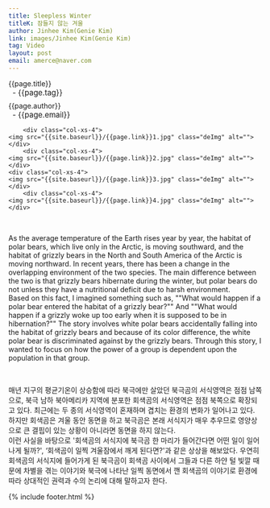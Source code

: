 ```yaml
---
title: Sleepless Winter
titleK: 잠들지 않는 겨울
author: Jinhee Kim(Genie Kim)
link: images/Jinhee Kim(Genie Kim)
tag: Video
layout: post
email: amerce@naver.com
---	
```


<div class="container">

<div class="deDep">
{{page.title}}<br>
<p style="font-size:15px; margin:0px; padding:0px 0px 0px 8px; margin:0px 0px 8px 0px;">- {{page.tag}}</p>
{{page.author}}<br>
<p style="font-size:15px; margin:0px; padding:0px 0px 0px 8px;">- {{page.email}}</p>
</div>


<div class="row" class="imgcolor">
	
		<div class="col-xs-4">
	<img src="{{site.baseurl}}/{{page.link}}1.jpg" class="deImg" alt=""></div>
		<div class="col-xs-4">
	<img src="{{site.baseurl}}/{{page.link}}2.jpg" class="deImg" alt=""></div>
	<div class="col-xs-4">
	<img src="{{site.baseurl}}/{{page.link}}3.jpg" class="deImg" alt=""></div>
		<div class="col-xs-4">
	<img src="{{site.baseurl}}/{{page.link}}4.jpg" class="deImg" alt=""></div>
	
</div>
<br>

<div class="det lato">



As the average temperature of the Earth rises year by year, the habitat of polar bears, which live only in the Arctic, is moving southward, and the habitat of grizzly bears in the North and South America of the Arctic is moving northward. In recent years, there has been a change in the overlapping environment of the two species. The main difference between the two is that grizzly bears hibernate during the winter, but polar bears do not unless they have a nutritional deficit due to harsh environment.
<br>
Based on this fact, I imagined something such as, ""What would happen if a polar bear entered the habitat of a grizzly bear?"" And ""What would happen if a grizzly woke up too early when it is supposed to be in hibernation?"" The story involves white polar bears accidentally falling into the habitat of grizzly bears and because of its color difference, the white polar bear is discriminated against by the grizzly bears. Through this story, I wanted to focus on  how the power of a group is dependent upon the population in that group.



</div>

<br>

<div class="noto">

매년 지구의 평균기온이 상승함에 따라 북극에만 살았던 북극곰의 서식영역은 점점 남쪽으로, 북극 남하 북아메리카 지역에 분포한 회색곰의 서식영역은 점점 북쪽으로 확장되고 있다. 최근에는 두 종의 서식영역이 혼재하며 겹치는 환경의 변화가 일어나고 있다. 하지만 회색곰은 겨울 동안 동면을 하고 북극곰은 본래 서식지가 매우 추우므로 영양상으로 큰 결핍이 있는 상황이 아니라면 동면을 하지 않는다.
<br>
이런 사실을 바탕으로 '회색곰의 서식지에 북극곰 한 마리가 들어간다면 어떤 일이 일어나게 될까?', ‘회색곰이 일찍 겨울잠에서 깨게 된다면?'과 같은 상상을 해보았다. 우연히 회색곰의 서식지에 들어가게 된 북극곰이 회색곰 사이에서 그들과 다른 하얀 털 빛깔 때문에 차별을 겪는 이야기와 북극에 나타난 일찍 동면에서 깬 회색곰의 이야기로 환경에 따라 상대적인 권력과 수의 논리에 대해 말하고자 한다.


</div>
{% include footer.html %} 